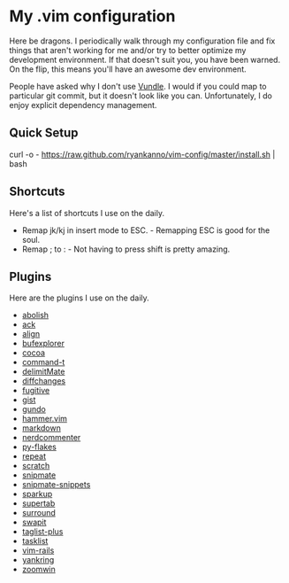 # My .vim configuration

Here be dragons.  I periodically walk through my configuration file and fix
things that aren't working for me and/or try to better optimize my development
environment.  If that doesn't suit you, you have been warned.  On the flip,
this means you'll have an awesome dev environment.

People have asked why I don't use [Vundle](https://github.com/gmarik/vundle). I
would if you could map to particular git commit, but it doesn't look
like you can. Unfortunately, I do enjoy explicit dependency management. 


## Quick Setup

curl -o - https://raw.github.com/ryankanno/vim-config/master/install.sh | bash

## Shortcuts

Here's a list of shortcuts I use on the daily.

* Remap jk/kj in insert mode to ESC. - Remapping ESC is good for the soul.
* Remap ; to : - Not having to press shift is pretty amazing.


## Plugins

Here are the plugins I use on the daily.

* [abolish](http://github.com/tpope/vim-abolish)
* [ack](http://github.com/mileszs/ack.vim)
* [align](http://github.com/tsaleh/vim-align)
* [bufexplorer]()
* [cocoa](http://github.com/msanders/cocoa.vim)
* [command-t](http://git.wincent.com/command-t)
* [delimitMate](http://github.com/Raimondi/delimitMate)
* [diffchanges](http://github.com/jmcantrell/vim-diffchanges)
* [fugitive](http://github.com/tpope/vim-fugitive)
* [gist](http://github.com/mattn/gist-vim)
* [gundo]()
* [hammer.vim]()
* [markdown](http://github.com/tpope/vim-markdown)
* [nerdcommenter](http://github.com/scrooloose/nerdcommenter)
* [py-flakes](http://github.com/kevinw/pyflakes-vim)
* [repeat](http://github.com/tpope/vim-repeat)
* [scratch](http://github.com/duff/vim-scratch)
* [snipmate](http://github.com/spf13/snipmate.vim)
* [snipmate-snippets](http://github.com/spf13/snipmate-snippets)
* [sparkup]()
* [supertab](http://github.com/ervandew/supertab)
* [surround](http://github.com/tpope/vim-surround)
* [swapit](http://github.com/mjbrownie/swapit)
* [taglist-plus](http://github.com/vim-scripts/taglist-plus)
* [tasklist](http://github.com/vim-scripts/TaskList)
* [vim-rails]()
* [yankring]()
* [zoomwin](http://github.com/vim-scripts/ZoomWin)
